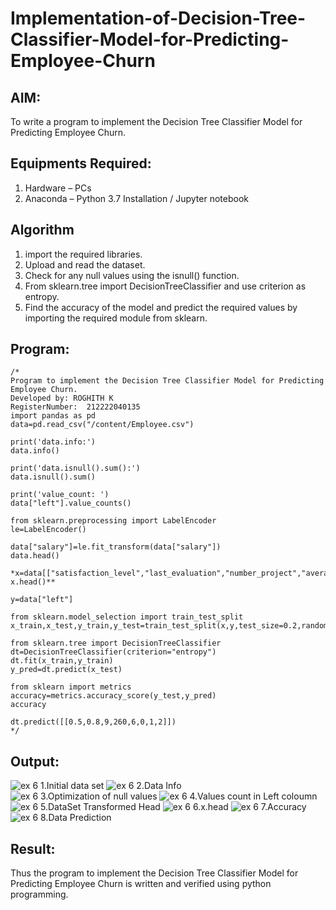# Implementation-of-Decision-Tree-Classifier-Model-for-Predicting-Employee-Churn

## AIM:
To write a program to implement the Decision Tree Classifier Model for Predicting Employee Churn.

## Equipments Required:
1. Hardware – PCs
2. Anaconda – Python 3.7 Installation / Jupyter notebook

## Algorithm
1. import the required libraries.
2. Upload and read the dataset.
3. Check for any null values using the isnull() function.
4. From sklearn.tree import DecisionTreeClassifier and use criterion as entropy.
5. Find the accuracy of the model and predict the required values by importing the required
module from sklearn.

## Program:
```
/*
Program to implement the Decision Tree Classifier Model for Predicting Employee Churn.
Developed by: ROGHITH K
RegisterNumber:  212222040135
import pandas as pd
data=pd.read_csv("/content/Employee.csv")

print('data.info:')
data.info()

print('data.isnull().sum():')
data.isnull().sum()

print('value_count: ')
data["left"].value_counts()

from sklearn.preprocessing import LabelEncoder
le=LabelEncoder()

data["salary"]=le.fit_transform(data["salary"])
data.head()

*x=data[["satisfaction_level","last_evaluation","number_project","average_montly_hours","time_spend_company","Work_accident","promotion_last_5years","salary"]]
x.head()**

y=data["left"]

from sklearn.model_selection import train_test_split
x_train,x_test,y_train,y_test=train_test_split(x,y,test_size=0.2,random_state=100)

from sklearn.tree import DecisionTreeClassifier
dt=DecisionTreeClassifier(criterion="entropy")
dt.fit(x_train,y_train)
y_pred=dt.predict(x_test)

from sklearn import metrics
accuracy=metrics.accuracy_score(y_test,y_pred)
accuracy

dt.predict([[0.5,0.8,9,260,6,0,1,2]])
*/
```

## Output:
![ex 6 1.Initial data set](https://github.com/RoghithKrishnamoorthy/Implementation-of-Decision-Tree-Classifier-Model-for-Predicting-Employee-Churn/assets/119475474/0ef8ec83-74a0-43df-ac7e-0843ab7c57af)
![ex 6 2.Data Info](https://github.com/RoghithKrishnamoorthy/Implementation-of-Decision-Tree-Classifier-Model-for-Predicting-Employee-Churn/assets/119475474/683507f4-f0bb-45e8-a9af-42f3dbe3a888)
![ex 6 3.Optimization of null values](https://github.com/RoghithKrishnamoorthy/Implementation-of-Decision-Tree-Classifier-Model-for-Predicting-Employee-Churn/assets/119475474/867a47ae-d9d3-4869-82b4-0c144649c461)
![ex 6 4.Values count in Left coloumn](https://github.com/RoghithKrishnamoorthy/Implementation-of-Decision-Tree-Classifier-Model-for-Predicting-Employee-Churn/assets/119475474/a9482d82-1765-4fb9-9e2b-75d6896c8f15)
![ex 6 5.DataSet Transformed Head](https://github.com/RoghithKrishnamoorthy/Implementation-of-Decision-Tree-Classifier-Model-for-Predicting-Employee-Churn/assets/119475474/6db4cc25-f3ed-4028-858c-e616def07a92)
![ex 6 6.x.head](https://github.com/RoghithKrishnamoorthy/Implementation-of-Decision-Tree-Classifier-Model-for-Predicting-Employee-Churn/assets/119475474/c342e574-6515-4f11-a419-0121b18d4ec8)
![ex 6 7.Accuracy](https://github.com/RoghithKrishnamoorthy/Implementation-of-Decision-Tree-Classifier-Model-for-Predicting-Employee-Churn/assets/119475474/a84aee81-6144-4247-82ac-8e03eb3ff89a)
![ex 6 8.Data Prediction](https://github.com/RoghithKrishnamoorthy/Implementation-of-Decision-Tree-Classifier-Model-for-Predicting-Employee-Churn/assets/119475474/22ee253f-0b6f-4033-a5bd-76a1f87e1ee0)


## Result:
Thus the program to implement the  Decision Tree Classifier Model for Predicting Employee Churn is written and verified using python programming.
